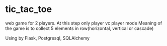# tic_tac_toe

web game for 2 players. 
At this step only player vc player mode
Meaning of the game is to collect 5 elements in row(horizontal, vertical or cascade)

Using by Flask, Postgresql, SQLAlchemy
